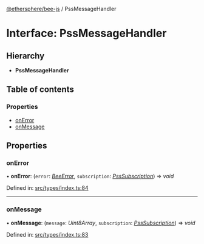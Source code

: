 [@ethersphere/bee-js](../README.md) / PssMessageHandler

# Interface: PssMessageHandler

## Hierarchy

* **PssMessageHandler**

## Table of contents

### Properties

- [onError](pssmessagehandler.md#onerror)
- [onMessage](pssmessagehandler.md#onmessage)

## Properties

### onError

• **onError**: (`error`: [*BeeError*](../classes/beeerror.md), `subscription`: [*PssSubscription*](psssubscription.md)) => *void*

Defined in: [src/types/index.ts:84](https://github.com/ethersphere/bee-js/blob/313830a/src/types/index.ts#L84)

___

### onMessage

• **onMessage**: (`message`: *Uint8Array*, `subscription`: [*PssSubscription*](psssubscription.md)) => *void*

Defined in: [src/types/index.ts:83](https://github.com/ethersphere/bee-js/blob/313830a/src/types/index.ts#L83)
